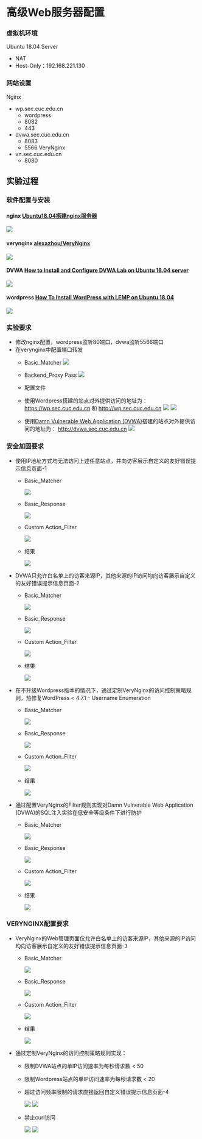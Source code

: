 # 高级Web服务器配置


### 虚拟机环境

Ubuntu 18.04 Server
- NAT
- Host-Only：192.168.221.130

### 网站设置

Nginx
- wp.sec.cuc.edu.cn
    - wordpress
    - 8082
    - 443
- dvwa.sec.cuc.edu.cn
    - 8083
    - 5566
VeryNginx
- vn.sec.cuc.edu.cn
    - 8080
## 实验过程

### 软件配置与安装

#### nginx [Ubuntu18.04搭建nginx服务器](https://blog.csdn.net/fengfeng0328/article/details/82828224)
![](https://github.com/CUCCS/linux-2019-JiaHuaiZu/blob/5th/5th/images/nginx.png)
#### verynginx [alexazhou/VeryNginx](https://github.com/alexazhou/VeryNginx/blob/master/readme_zh.md)
![](https://github.com/CUCCS/linux-2019-JiaHuaiZu/blob/5th/5th/images/verynginx.png)
#### DVWA [How to Install and Configure DVWA Lab on Ubuntu 18.04 server](https://kifarunix.com/how-to-setup-damn-vulnerable-web-app-lab-on-ubuntu-18-04-server/)
![](https://github.com/CUCCS/linux-2019-JiaHuaiZu/blob/5th/5th/images/DVWA.png)
#### wordpress [How To Install WordPress with LEMP on Ubuntu 18.04](https://www.digitalocean.com/community/tutorials/how-to-install-wordpress-with-lemp-on-ubuntu-18-04#step-1-—-creating-a-mysql-database-and-user-for-wordpress)
![](https://github.com/CUCCS/linux-2019-JiaHuaiZu/blob/5th/5th/images/wordpress.png)
### 实验要求
- 修改nginx配置，wordpress监听80端口，dvwa监听5566端口
- 在verynginx中配置端口转发
  - Basic_Matcher
  ![](https://github.com/CUCCS/linux-2019-JiaHuaiZu/blob/5th/5th/images/Basic_Matcher.png)
  - Backend_Proxy Pass
  ![](https://github.com/CUCCS/linux-2019-JiaHuaiZu/blob/5th/5th/images/Backend_Proxy.png)
  - 配置文件
  
  - 使用Wordpress搭建的站点对外提供访问的地址为： https://wp.sec.cuc.edu.cn 和 http://wp.sec.cuc.edu.cn
  ![](https://github.com/CUCCS/linux-2019-JiaHuaiZu/blob/5th/5th/images/forward_wp.png)
  ![](https://github.com/CUCCS/linux-2019-JiaHuaiZu/blob/5th/5th/images/forward_swp.png)
  - 使用[Damn Vulnerable Web Application (DVWA)](http://www.dvwa.co.uk/)搭建的站点对外提供访问的地址为： http://dvwa.sec.cuc.edu.cn
  ![](https://github.com/CUCCS/linux-2019-JiaHuaiZu/blob/5th/5th/images/forward_dvwa.png)

### 安全加固要求

- 使用IP地址方式均无法访问上述任意站点，并向访客展示自定义的友好错误提示信息页面-1

	- Basic_Matcher
  
	   ![](https://github.com/CUCCS/linux-2019-JiaHuaiZu/blob/5th/5th/images/ip_request.png)
    
	- Basic_Response
  
	   ![](https://github.com/CUCCS/linux-2019-JiaHuaiZu/blob/5th/5th/images/ip_refuse.png)
    
	- Custom Action_Filter
  
	  ![](https://github.com/CUCCS/linux-2019-JiaHuaiZu/blob/5th/5th/images/ip_request2.png)
    
	- 结果
  
	  ![](https://github.com/CUCCS/linux-2019-JiaHuaiZu/blob/5th/5th/images/-1.png)


- DVWA只允许白名单上的访客来源IP，其他来源的IP访问均向访客展示自定义的友好错误提示信息页面-2
	- Basic_Matcher
  
	  ![](https://github.com/CUCCS/linux-2019-JiaHuaiZu/blob/5th/5th/images/dvwa_white_ip.png)
    
	- Basic_Response
  
	  ![](https://github.com/CUCCS/linux-2019-JiaHuaiZu/blob/5th/5th/images/dvwa_white.png)
    
	- Custom Action_Filter
  
	  ![](https://github.com/CUCCS/linux-2019-JiaHuaiZu/blob/5th/5th/images/dvwa_white_ip2.png)
    
	- 结果
  
	  ![](https://github.com/CUCCS/linux-2019-JiaHuaiZu/blob/5th/5th/images/-2.png)



- 在不升级Wordpress版本的情况下，通过定制VeryNginx的访问控制策略规则，热修复WordPress < 4.7.1 - Username Enumeration
	- Basic_Matcher
  
	  ![](https://github.com/CUCCS/linux-2019-JiaHuaiZu/blob/5th/5th/images/wp4.1.7.png)
  
	- Basic_Response
  
	  ![](https://github.com/CUCCS/linux-2019-JiaHuaiZu/blob/5th/5th/images/wp4.1.7_refuse.png)
  
	- Custom Action_Filter
  
	  ![](https://github.com/CUCCS/linux-2019-JiaHuaiZu/blob/5th/5th/images/wp4.1.7_2.png)
  
	- 结果
  
	  ![](https://github.com/CUCCS/linux-2019-JiaHuaiZu/blob/5th/5th/images/wp4.1.7_page.png)



- 通过配置VeryNginx的Filter规则实现对Damn Vulnerable Web Application (DVWA)的SQL注入实验在低安全等级条件下进行防护
	- Basic_Matcher
  
	  ![](https://github.com/CUCCS/linux-2019-JiaHuaiZu/blob/5th/5th/images/dvwa_sql.png)
  
	- Basic_Response
  
	  ![](https://github.com/CUCCS/linux-2019-JiaHuaiZu/blob/5th/5th/images/dvwa_sql_refuse.png)
  
	- Custom Action_Filter
  
	  ![](https://github.com/CUCCS/linux-2019-JiaHuaiZu/blob/5th/5th/images/dvwa_sql2.png)
  
	- 结果
  
	  ![](https://github.com/CUCCS/linux-2019-JiaHuaiZu/blob/5th/5th/images/dvwa_sql_page.png)
  


### VERYNGINX配置要求

- VeryNginx的Web管理页面仅允许白名单上的访客来源IP，其他来源的IP访问均向访客展示自定义的友好错误提示信息页面-3
	- Basic_Matcher
   
	  ![](https://github.com/CUCCS/linux-2019-JiaHuaiZu/blob/5th/5th/images/vn_white_ip.png)
	
  	- Basic_Response
  
	  ![](https://github.com/CUCCS/linux-2019-JiaHuaiZu/blob/5th/5th/images/vn_white_ip_refuse.png)
  
 	 - Custom Action_Filter
    
    	  ![](https://github.com/CUCCS/linux-2019-JiaHuaiZu/blob/5th/5th/images/vn_white_ip2.png)
  
  - 结果
  
	  ![](https://github.com/CUCCS/linux-2019-JiaHuaiZu/blob/5th/5th/images/-3.png)

 - 通过定制VeryNginx的访问控制策略规则实现：
 
    - 限制DVWA站点的单IP访问速率为每秒请求数 < 50
    - 限制Wordpress站点的单IP访问速率为每秒请求数 < 20
    - 超过访问频率限制的请求直接返回自定义错误提示信息页面-4
	  
      ![](https://github.com/CUCCS/linux-2019-JiaHuaiZu/blob/5th/5th/images/speed.png)
      ![](https://github.com/CUCCS/linux-2019-JiaHuaiZu/blob/5th/5th/images/speed2.png)
  
    - 禁止curl访问
  
      ![](https://github.com/CUCCS/linux-2019-JiaHuaiZu/blob/5th/5th/images/curl_stop.png)
      ![](https://github.com/CUCCS/linux-2019-JiaHuaiZu/blob/5th/5th/images/curl_stop2.png)
